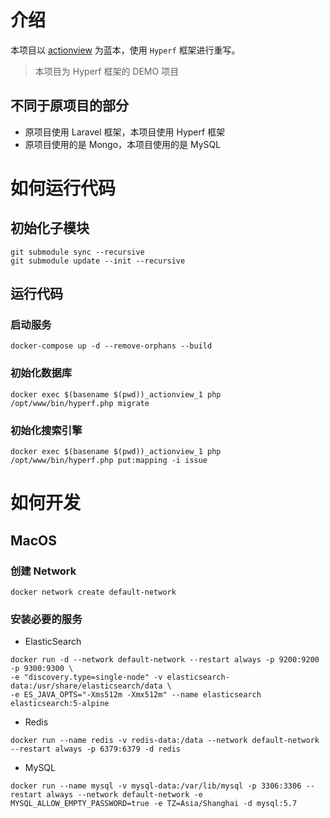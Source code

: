 # 介绍

本项目以 [actionview](https://github.com/lxerxa/actionview.git) 为蓝本，使用 `Hyperf` 框架进行重写。

> 本项目为 Hyperf 框架的 DEMO 项目

## 不同于原项目的部分

- 原项目使用 Laravel 框架，本项目使用 Hyperf 框架
- 原项目使用的是 Mongo，本项目使用的是 MySQL

# 如何运行代码

## 初始化子模块

```shell
git submodule sync --recursive
git submodule update --init --recursive
```

## 运行代码

### 启动服务

```shell
docker-compose up -d --remove-orphans --build
```

### 初始化数据库

```shell
docker exec $(basename $(pwd))_actionview_1 php /opt/www/bin/hyperf.php migrate
```

### 初始化搜索引擎

```shell
docker exec $(basename $(pwd))_actionview_1 php /opt/www/bin/hyperf.php put:mapping -i issue
```

# 如何开发

## MacOS

### 创建 Network

```shell
docker network create default-network
```

### 安装必要的服务

- ElasticSearch

```shell
docker run -d --network default-network --restart always -p 9200:9200 -p 9300:9300 \
-e "discovery.type=single-node" -v elasticsearch-data:/usr/share/elasticsearch/data \
-e ES_JAVA_OPTS="-Xms512m -Xmx512m" --name elasticsearch elasticsearch:5-alpine
```

- Redis

```shell
docker run --name redis -v redis-data:/data --network default-network --restart always -p 6379:6379 -d redis
```

- MySQL

```shell
docker run --name mysql -v mysql-data:/var/lib/mysql -p 3306:3306 --restart always --network default-network -e MYSQL_ALLOW_EMPTY_PASSWORD=true -e TZ=Asia/Shanghai -d mysql:5.7
```

